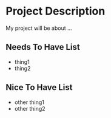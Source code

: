 # Project Description

My project will be about ...

## Needs To Have List
- thing1
- thing2

## Nice To Have List
- other thing1
- other thing2
